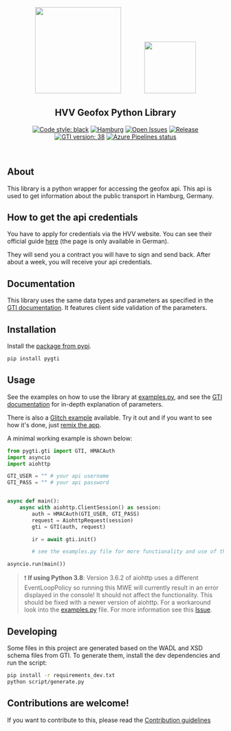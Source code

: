 <div align="center">

<img src="https://upload.wikimedia.org/wikipedia/commons/9/9d/LogoHVV.svg" width="200" style="margin-right: 50px">

<img src="https://upload.wikimedia.org/wikipedia/commons/thumb/5/5d/GEOFOX-LOGO.jpg/320px-GEOFOX-LOGO.jpg" width="120">

</div>

<h2 align="center">HVV Geofox Python Library</h2>

<p align="center">
  <a href="https://github.com/psf/black"><img alt="Code style: black" src="https://img.shields.io/badge/code%20style-black-000000.svg"></a>
  <a href=""><img alt="Hamburg" src="https://img.shields.io/badge/city-hamburg-e3000f"></a>
  <a href="https://github.com/vigonotion/pygti/issues"><img alt="Open Issues" src="https://img.shields.io/github/issues/vigonotion/pygti"></a>
  <a href="https://github.com/vigonotion/pygti/releases"><img alt="Release" src="https://img.shields.io/github/release/vigonotion/pygti"></a>
  <a href="https://api-test.geofox.de/gti/doc/index.jsp"><img alt="GTI version: 38" src="https://img.shields.io/badge/gti%20version-38-green.svg"></a>
  <a href="https://dev.azure.com/vigonotion/pygti/_build/latest?definitionId=1&branchName=master"><img alt="Azure Pipelines status" src="https://dev.azure.com/vigonotion/pygti/_apis/build/status/vigonotion.pygti?branchName=master"></a>

</p>

<p><br /></p>

## About

This library is a python wrapper for accessing the geofox api. This api is used to get information about the public transport in Hamburg, Germany.

## How to get the api credentials

You have to apply for credentials via the HVV website. You can see their official guide [here](https://www.hvv.de/de/fahrplaene/abruf-fahrplaninfos/datenabruf) (the page is only available in German).

They will send you a contract you will have to sign and send back. After about a week, you will receive your api credentials.

## Documentation

This library uses the same data types and parameters as specified in the [GTI documentation](https://api-test.geofox.de/gti/doc/index.jsp). It features client side validation of the parameters.

## Installation

Install the [package from pypi](https://pypi.org/project/pygti/).

```python
pip install pygti
```

## Usage

See the examples on how to use the library at [examples.py](https://github.com/vigonotion/pygti/blob/master/examples.py), and see the [GTI documentation](https://api-test.geofox.de/gti/doc/index.jsp) for in-depth explanation of parameters.

There is also a [Glitch example](https://pygti-examples.glitch.me/) available. Try it out and if you want to see how it's done, just [remix the app](https://glitch.com/edit/#!/pygti-examples).

A minimal working example is shown below:

```python
from pygti.gti import GTI, HMACAuth
import asyncio
import aiohttp

GTI_USER = "" # your api username
GTI_PASS = "" # your api password


async def main():
    async with aiohttp.ClientSession() as session:
        auth = HMACAuth(GTI_USER, GTI_PASS)
        request = AiohttpRequest(session)
        gti = GTI(auth, request)

        ir = await gti.init()

        # see the examples.py file for more functionality and use of the payloads

asyncio.run(main())
```

> :exclamation: **If using Python 3.8**: Version 3.6.2 of aiohttp uses a different EventLoopPolicy so running this MWE will currently result in an error displayed in the console! It should not affect the functionality. This should be fixed with a newer version of aiohttp. For a workaround look into the [examples.py](https://github.com/vigonotion/pygti/blob/master/examples.py) file. For more information see this [Issue](https://github.com/aio-libs/aiohttp/issues/4324).

## Developing

Some files in this project are generated based on the WADL and XSD schema files from GTI.
To generate them, install the dev dependencies and run the script:

```sh
pip install -r requirements_dev.txt
python script/generate.py
```

## Contributions are welcome!

If you want to contribute to this, please read the [Contribution guidelines](CONTRIBUTING.md)
